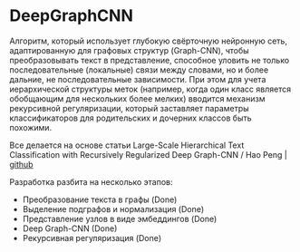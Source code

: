 # DeepGraphCNN
Алгоритм, который использует глубокую свёрточную нейронную сеть, адаптированную для графовых структур (Graph-CNN), чтобы преобразовывать текст в представление, способное уловить не только последовательные (локальные) связи между словами, но и более дальние, не последовательные зависимости. При этом для учета иерархической структуры меток (например, когда один класс является обобщающим для нескольких более мелких) вводится механизм рекурсивной регуляризации, который заставляет параметры классификаторов для родительских и дочерних классов быть похожими.

Все делается на основе статьи Large-Scale Hierarchical Text Classification with Recursively Regularized Deep Graph-CNN / Hao Peng | [github](https://github.com/HKUST-KnowComp/DeepGraphCNNforTexts)

Разработка разбита на несколько этапов:

- Преобразование текста в графы (Done)
- Выделение подграфов и нормализация (Done)
- Представление узлов в виде эмбеддингов (Done)
- Deep Graph-CNN (Done)
- Рекурсивная регуляризация (Done)
